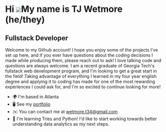 Hi ![](https://user-images.githubusercontent.com/18350557/176309783-0785949b-9127-417c-8b55-ab5a4333674e.gif)My name is TJ Wetmore (he/they)
==================================================================================================================================

Fullstack Developer
-------------------

Welcome to my Github account! I hope you enjoy some of the projects I've set up here, and if you ever have questions about the coding decisions I made while producing them, please reach out to ask! I love talking code and questions are always welcome. I am a recent graduate of Georgia Tech's fullstack web development program, and I'm looking to get a great start in the field! Taking advantage of everything I learned in my four year english degree and applying it to coding has made for one of the most rewarding experiences I could ask for, and I'm so excited to continue looking for more!

* 🌍  I'm based in Atlanta
* 🖥️  See my [portfolio](https://twetmore.vercel.app)
* ✉️  You can contact me at [wetmore.t34@gmail.com](mailto:wetmore.t34@gmail.com)
* 🧠  I'm learning Tries and Python! I'd like to start working towards better understanding data analytics as my next steps.

<!--
**TWetmore34/TWetmore34** is a ✨ _special_ ✨ repository because its `README.md` (this file) appears on your GitHub profile.

Here are some ideas to get you started:

- 🔭 I’m currently working on ...
- 🌱 I’m currently learning ...
- 👯 I’m looking to collaborate on ...
- 🤔 I’m looking for help with ...
- 💬 Ask me about ...
- 📫 How to reach me: ...
- 😄 Pronouns: ...
- ⚡ Fun fact: ...
-->
